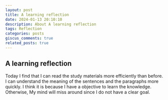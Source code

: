 ```yaml
---
layout: post
title: A learning reflection
date: 2024-01-13 20:10:10
description: About A learning reflection
tags: Reflection
categories: posts
giscus_comments: true
related_posts: true
---
```



## A learning reflection

Today I find that I can read the study materials more efficiently than before. I can understand the meaning of the sentences and the paragraphs more quickly. I think it is because I have a objective to learn the knowledge. Otherwise, My mind will miss around since I do not have a clear goal. 


